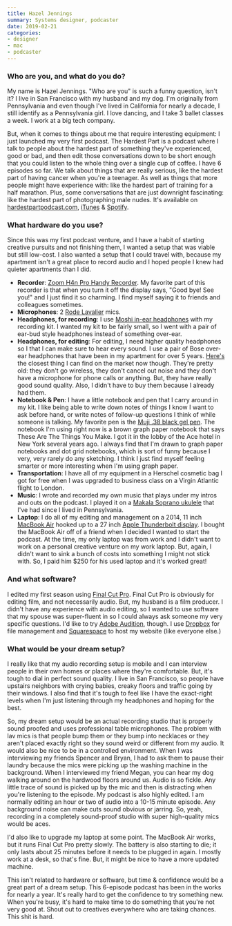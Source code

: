 ```yaml
---
title: Hazel Jennings
summary: Systems designer, podcaster 
date: 2019-02-21
categories:
- designer
- mac
- podcaster
---
```


### Who are you, and what do you do?

My name is Hazel Jennings. "Who are you" is such a funny question, isn't it? I live in San Francisco with my husband and my dog. I'm originally from Pennsylvania and even though I've lived in California for nearly a decade, I still identify as a Pennsylvania girl. I love dancing, and I take 3 ballet classes a week. I work at a big tech company.

But, when it comes to things about me that require interesting equipment: I just launched my very first podcast. The Hardest Part is a podcast where I talk to people about the hardest part of something they've experienced, good or bad, and then edit those conversations down to be short enough that you could listen to the whole thing over a single cup of coffee. I have 6 episodes so far. We talk about things that are really serious, like the hardest part of having cancer when you're a teenager. As well as things that more people might have experience with: like the hardest part of training for a half marathon. Plus, some conversations that are just downright fascinating: like the hardest part of photographing male nudes. It's available on [hardestpartpodcast.com](https://www.hardestpartpodcast.com/ "Hazel's podcast."), [iTunes][] & [Spotify][].

### What hardware do you use?

Since this was my first podcast venture, and I have a habit of starting creative pursuits and not finishing them, I wanted a setup that was viable but still low-cost. I also wanted a setup that I could travel with, because my apartment isn't a great place to record audio and I hoped people I knew had quieter apartments than I did. 

- **Recorder**: [Zoom H4n Pro Handy Recorder][h4n-pro]. My favorite part of this recorder is that when you turn it off the display says, "Good bye! See you!" and I just find it so charming. I find myself saying it to friends and colleagues sometimes. 
- **Microphones**: 2 [Rode Lavalier][lavalier] mics.
- **Headphones, for recording**: I use [Moshi in-ear headphones][vortex-2] with my recording kit. I wanted my kit to be fairly small, so I went with a pair of ear-bud style headphones instead of something over-ear.
- **Headphones, for editing**: For editing, I need higher quality headphones so I that I can make sure to hear every sound. I use a pair of Bose over-ear headphones that have been in my apartment for over 5 years. [Here's][quietcomfort-25] the closest thing I can find on the market now though. They're pretty old: they don't go wireless, they don't cancel out noise and they don't have a microphone for phone calls or anything. But, they have really good sound quality. Also, I didn't have to buy them because I already had them. 
- **Notebook & Pen**: I have a little notebook and pen that I carry around in my kit. I like being able to write down notes of things I know I want to ask before hand, or write notes of follow-up questions I think of while someone is talking. My favorite pen is the [Muji .38 black gel pen][gel-ink-ballpoint]. The notebook I'm using right now is a brown graph paper notebook that says These Are The Things You Make. I got it in the lobby of the Ace hotel in New York several years ago. I always find that I'm drawn to graph paper notebooks and dot grid notebooks, which is sort of funny because I very, very rarely do any sketching. I think I just find myself feeling smarter or more interesting when I'm using graph paper. 
- **Transportation**: I have all of my equipment in a Herschel cosmetic bag I got for free when I was upgraded to business class on a Virgin Atlantic flight to London. 
- **Music**: I wrote and recorded my own music that plays under my intros and outs on the podcast. I played it on a [Makala Soprano ukulele][makala-soprano] that I've had since I lived in Pennsylvania.
- **Laptop**: I do all of my editing and management on a 2014, 11 inch [MacBook Air][macbook-air] hooked up to a 27 inch [Apple Thunderbolt display][thunderbolt-display]. I bought the MacBook Air off of a friend when I decided I wanted to start the podcast. At the time, my only laptop was from work and I didn't want to work on a personal creative venture on my work laptop. But, again, I didn't want to sink a bunch of costs into something I might not stick with. So, I paid him $250 for his used laptop and it's worked great! 

### And what software?

I edited my first season using [Final Cut Pro][final-cut-pro]. Final Cut Pro is obviously for editing film, and not necessarily audio. But, my husband is a film producer. I didn't have any experience with audio editing, so I wanted to use software that my spouse was super-fluent in so I could always ask someone my very specific questions. I'd like to try [Adobe Audition][audition], though. I use [Dropbox][] for file management and [Squarespace][] to host my website (like everyone else.) 

### What would be your dream setup?

I really like that my audio recording setup is mobile and I can interview people in their own homes or places where they're comfortable. But, it's tough to dial in perfect sound quality. I live in San Francisco, so people have upstairs neighbors with crying babies, creaky floors and traffic going by their windows. I also find that it's tough to feel like I have the exact-right levels when I'm just listening through my headphones and hoping for the best. 

So, my dream setup would be an actual recording studio that is properly sound proofed and uses professional table microphones. The problem with lav mics is that people bump them or they bump into necklaces or they aren't placed exactly right so they sound weird or different from my audio. It would also be nice to be in a controlled environment. When I was interviewing my friends Spencer and Bryan, I had to ask them to pause their laundry because the mics were picking up the washing machine in the background. When I interviewed my friend Megan, you can hear my dog walking around on the hardwood floors around us. Audio is so fickle. Any little trace of sound is picked up by the mic and then is distracting when you're listening to the episode. My podcast is also highly edited. I am normally editing an hour or two of audio into a 10-15 minute episode. Any background noise can make cuts sound obvious or jarring. So, yeah, recording in a completely sound-proof studio with super high-quality mics would be aces. 

I'd also like to upgrade my laptop at some point. The MacBook Air works, but it runs Final Cut Pro pretty slowly. The battery is also starting to die; it only lasts about 25 minutes before it needs to be plugged in again. I mostly work at a desk, so that's fine. But, it might be nice to have a more updated machine. 

This isn't related to hardware or software, but time & confidence would be a great part of a dream setup. This 6-episode podcast has been in the works for nearly a year. It's really hard to get the confidence to try something new. When you're busy, it's hard to make time to do something that you're not very good at. Shout out to creatives everywhere who are taking chances. This shit is hard.

[audition]: https://creative.adobe.com/products/audition "An audio editing software suite."
[dropbox]: https://www.dropbox.com/ "Online syncing and storage."
[final-cut-pro]: https://en.wikipedia.org/wiki/Final_Cut_Pro "A nonlinear video editor."
[gel-ink-ballpoint]: https://www.muji.us/collections/pen-pencils "A ball-point pen."
[h4n-pro]: http://web.archive.org/web/20141218153949/http://zoomcorp.com/ "A digital audio recorder."
[itunes]: https://www.apple.com/itunes/ "A jukebox application and online store."
[lavalier]: http://web.archive.org/web/20220213183627/https://www.rode.com/microphones/lavalier "A lapel microphone."
[macbook-air]: https://www.apple.com/macbook-air/ "A very thin laptop."
[makala-soprano]: https://kalabrand.com/collections/makala-classic/products/mk-s "A ukulele."
[quietcomfort-25]: http://web.archive.org/web/20230706192323/https://www.bose.com/en_us/black_friday.html "Noise-cancelling headphones."
[spotify]: https://open.spotify.com/__noul__?pfhp=2c2ccb58-8a92-4713-a1c0-8b43b3090b49 "A music streaming service."
[squarespace]: https://www.squarespace.com/ "A site hosting/creation service."
[thunderbolt-display]: https://www.apple.com/displays/ "A Thunderbolt-powered monitor."
[vortex-2]: https://us.moshi.com "In-ear headphones."
